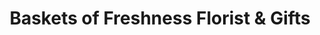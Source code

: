 ---
title: "Baskets of Freshness Florist & Gifts"
url: /richlands/baskets-of-freshness-florist-und-gifts/
shop: Blumen
---